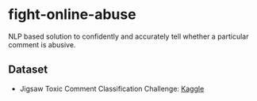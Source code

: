 # fight-online-abuse

NLP based solution to  confidently and accurately tell whether a particular comment is abusive.

## Dataset

* Jigsaw Toxic Comment Classification Challenge: [Kaggle](https://www.kaggle.com/competitions/jigsaw-toxic-comment-classification-challenge)
